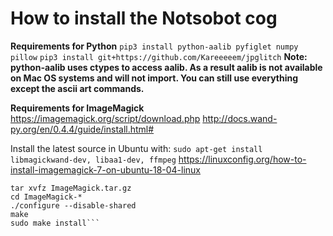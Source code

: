 # How to install the Notsobot cog
**Requirements for Python**
`pip3 install python-aalib pyfiglet numpy pillow`
`pip3 install git+https://github.com/Kareeeeem/jpglitch`
**Note: python-aalib uses ctypes to access aalib. As a result aalib is not available on Mac OS systems and will not import. You can still use everything except the ascii art commands.**


**Requirements for ImageMagick**
https://imagemagick.org/script/download.php
http://docs.wand-py.org/en/0.4.4/guide/install.html#

Install the latest source in Ubuntu with:
`sudo apt-get install libmagickwand-dev, libaa1-dev, ffmpeg`
https://linuxconfig.org/how-to-install-imagemagick-7-on-ubuntu-18-04-linux


```wget ftp://ftp.imagemagick.org/pub/ImageMagick/ImageMagick.tar.gz
tar xvfz ImageMagick.tar.gz
cd ImageMagick-*
./configure --disable-shared
make
sudo make install```

